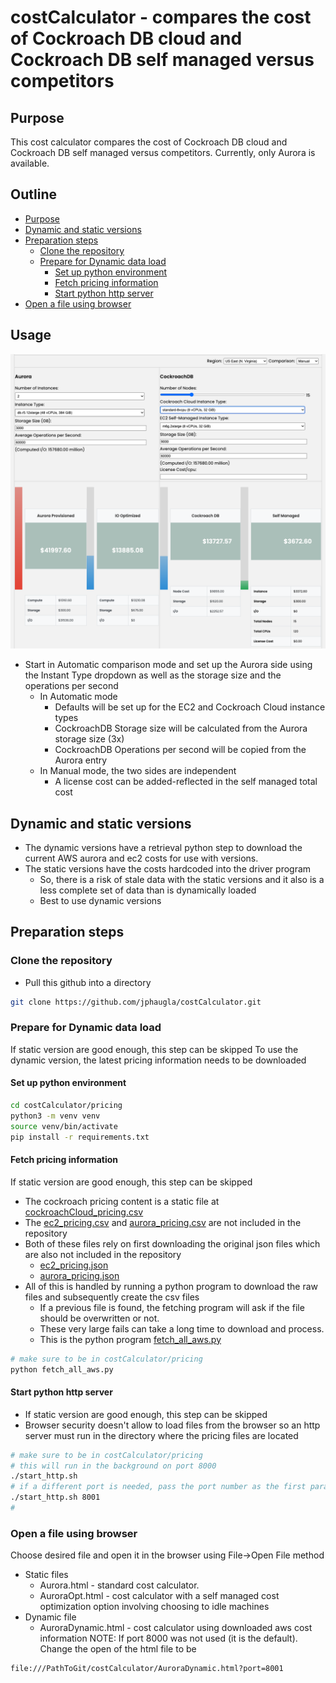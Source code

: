 # costCalculator - compares the cost of Cockroach DB cloud and Cockroach DB self managed versus competitors
## Purpose
This cost calculator compares the cost of Cockroach DB cloud and Cockroach DB self managed versus competitors.  Currently, only Aurora is available.
## Outline
- [Purpose](#purpose)
- [Dynamic and static versions](#dynamic-and-static-versions)
- [Preparation steps](#preparation-steps)
  - [Clone the repository](#clone-the-repository)
  - [Prepare for Dynamic data load](#prepare-for-dynamic-data-load)
    - [Set up python environment](#set-up-python-environment)
    - [Fetch pricing information](#fetch-pricing-information)
    - [Start python http server](#start-python-http-server)
- [Open a file using browser](#open-a-file-using-browser)
## Usage
![](resources/CostCalculator.png)
* Start in Automatic comparison mode and set up the Aurora side using the Instant Type dropdown as well as the storage size and the operations per second
  * In Automatic mode
    * Defaults will be set up for the EC2 and Cockroach Cloud instance types
    * CockroachDB Storage size will be calculated from the Aurora storage size (3x)
    * CockroachDB Operations per second will be copied from the Aurora entry
  * In Manual mode, the two sides are independent
    * A license cost can be added-reflected in the self managed total cost
## Dynamic and static versions
* The dynamic versions have a retrieval python step to download the current AWS aurora and ec2 costs for use with versions.
* The static versions have the costs hardcoded into the driver program
  * So, there is a risk of stale data with the static versions and it also is a less complete set of data than is dynamically loaded
  * Best to use dynamic versions

## Preparation steps
### Clone the repository
* Pull this github into a directory
```bash
git clone https://github.com/jphaugla/costCalculator.git
```
### Prepare for Dynamic data load
If static version are good enough, this step can be skipped
To use the dynamic version, the latest pricing information needs to be downloaded
#### Set up python environment
```bash
cd costCalculator/pricing
python3 -m venv venv
source venv/bin/activate
pip install -r requirements.txt
```
#### Fetch pricing information
If static version are good enough, this step can be skipped
* The cockroach pricing content is a static file at [cockroachCloud_pricing.csv](pricing/cockroachCloud_pricing.csv)
* The [ec2_pricing.csv](pricing/ec2_pricing.csv) and [aurora_pricing.csv](pricing/aurora_pricing.csv) are not included in the repository
* Both of these files rely on first downloading the original json files which are also not included in the repository
  * [ec2_pricing.json](pricing/ec2_pricing_raw.json)
  * [aurora_pricing.json](pricing/aurora_pricing_raw.json) 
* All of this is handled by running a python program to download the raw files and subsequently create the csv files
  * If a previous file is found, the fetching program will ask if the file should be overwritten or not.  
  * These  very large fails can take a long time to download and process.
  * This is the python program [fetch_all_aws.py](pricing/fetch_all_aws.py)
```bash
# make sure to be in costCalculator/pricing
python fetch_all_aws.py
  ```
#### Start python http server
* If static version are good enough, this step can be skipped
* Browser security doesn't allow to load files from the browser so an http server must run in the directory where the pricing files are located
```bash
# make sure to be in costCalculator/pricing
# this will run in the background on port 8000
./start_http.sh
# if a different port is needed, pass the port number as the first parameter to the start_http.sh script
./start_http.sh 8001
# 
  ```
### Open a file using browser
Choose desired file and open it in the browser using File->Open File method
* Static files
  * Aurora.html - standard cost calculator. 
  * AuroraOpt.html - cost calculator with a self managed cost optimization option involving choosing to idle machines
* Dynamic file
  * AuroraDynamic.html - cost calculator using downloaded aws cost information
NOTE:  If port 8000 was not used (it is the default).  Change the open of the html file to be
```bash
file:///PathToGit/costCalculator/AuroraDynamic.html?port=8001
```
